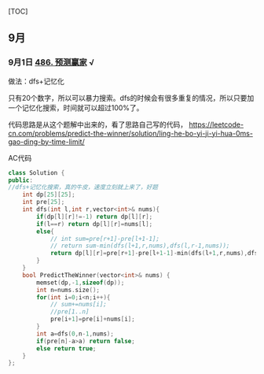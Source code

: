 [TOC]



## 9月

### 9月1日  [486. 预测赢家](https://leetcode-cn.com/problems/predict-the-winner/) √

做法：dfs+记忆化

只有20个数字，所以可以暴力搜索。dfs的时候会有很多重复的情况，所以只要加一个记忆化搜索，时间就可以超过100%了。

代码思路是从这个题解中出来的，看了思路自己写的代码， https://leetcode-cn.com/problems/predict-the-winner/solution/ling-he-bo-yi-ji-yi-hua-0ms-gao-ding-by-time-limit/ 

AC代码

```c++
class Solution {
public:
//dfs+记忆化搜索，真的牛皮，速度立刻就上来了，好题
    int dp[25][25];
    int pre[25];
    int dfs(int l,int r,vector<int>& nums){
        if(dp[l][r]!=-1) return dp[l][r];
        if(l==r) return dp[l][r]=nums[l];
        else{
            // int sum=pre[r+1]-pre[l+1-1];
            // return sum-min(dfs(l+1,r,nums),dfs(l,r-1,nums));
            return dp[l][r]=pre[r+1]-pre[l+1-1]-min(dfs(l+1,r,nums),dfs(l,r-1,nums));
        }
    }
    bool PredictTheWinner(vector<int>& nums) {
        memset(dp,-1,sizeof(dp));
        int n=nums.size();
        for(int i=0;i<n;i++){
            // sum+=nums[i];
            //pre[1..n] 
            pre[i+1]=pre[i]+nums[i];
        }
        int a=dfs(0,n-1,nums);
        if(pre[n]-a>a) return false;
        else return true;
    }
};
```

